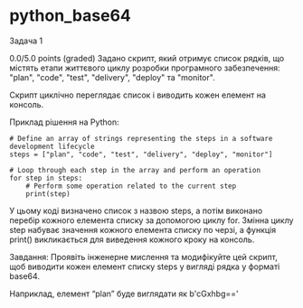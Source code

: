 # python_base64

Задача 1

0.0/5.0 points (graded)
Задано скрипт, який отримує список рядків, що містять етапи життєвого циклу розробки програмного забезпечення: "plan", "code", "test", "delivery", "deploy" та "monitor".

Скрипт циклічно переглядає список і виводить кожен елемент на консоль.

Приклад рішення на Python:

```
# Define an array of strings representing the steps in a software development lifecycle
steps = ["plan", "code", "test", "delivery", "deploy", "monitor"]

# Loop through each step in the array and perform an operation
for step in steps:
    # Perform some operation related to the current step
    print(step)
```
У цьому коді визначено список з назвою steps, а потім виконано перебір кожного елемента списку за допомогою циклу for. Змінна циклу step набуває значення кожного елемента списку по черзі, а функція print() викликається для виведення кожного кроку на консоль.

Завдання: Проявіть інженерне мислення та модифікуйте цей скрипт, щоб виводити кожен елемент списку steps у вигляді рядка у форматі base64.

Наприклад, елемент “plan” буде виглядати як b'cGxhbg=='
